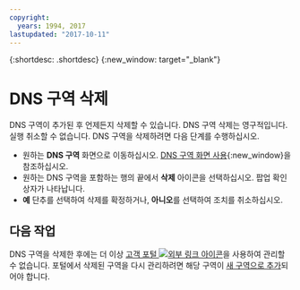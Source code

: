 ```yaml
---
copyright:
  years: 1994, 2017
lastupdated: "2017-10-11"
---
```


{:shortdesc: .shortdesc}
{:new_window: target="_blank"}

# DNS 구역 삭제

DNS 구역이 추가된 후 언제든지 삭제할 수 있습니다. DNS 구역 삭제는 영구적입니다. 실행 취소할 수 없습니다. DNS 구역을 삭제하려면 다음 단계를 수행하십시오. 

* 원하는 **DNS 구역** 화면으로 이동하십시오. [DNS 구역 화면 사용](use-dns-zones-screen.html){:new_window}을 참조하십시오. 
* 원하는 DNS 구역을 포함하는 행의 끝에서 **삭제** 아이콘을 선택하십시오. 팝업 확인 상자가 나타납니다. 
* **예** 단추를 선택하여 삭제를 확정하거나, **아니오**를 선택하여 조치를 취소하십시오. 

## 다음 작업

DNS 구역을 삭제한 후에는 더 이상 [고객 포털 ![외부 링크 아이콘](../../icons/launch-glyph.svg "외부 링크 아이콘")](https://control.softlayer.com/)을 사용하여 관리할 수 없습니다. 포털에서 삭제된 구역을 다시 관리하려면 해당 구역이 [새 구역으로 추가](add-dns-zone.html)되어야 합니다. 

